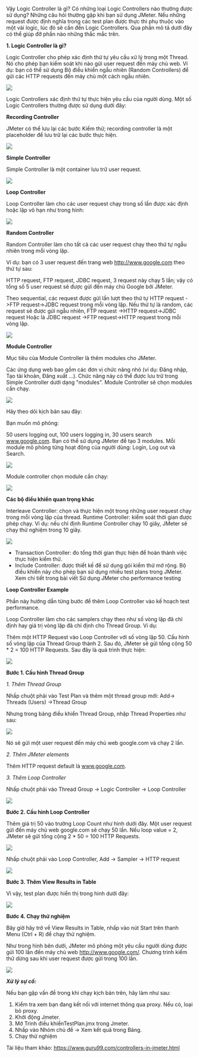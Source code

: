 Vậy Logic Controller là gì? Có những loại Logic Controllers nào thường được sử dụng?  Những câu hỏi thường gặp khi bạn sử dụng JMeter. Nếu những request được định nghĩa trong các test plan được thực thi phụ thuộc vào một vài logic, lúc đó sẽ cần đến Logic Controllers. Qua phần mô tả dưới đây có thể giúp đỡ phần nào những thắc mắc trên.

**1. Logic Controller là gì?**

Logic Controller cho phép xác định thứ tự yêu cầu xử lý trong một Thread. Nó cho phép bạn kiểm soát khi nào gửi user request đến máy chủ web. Ví dụ: bạn có thể sử dụng Bộ điều khiển ngẫu nhiên (Random Controllers) để gửi các HTTP requests đến máy chủ một cách ngẫu nhiên.

![](https://images.viblo.asia/2abd9fa1-afc0-4405-9cd4-399ac6e4ddc9.png)

Logic Controllers xác định thứ tự thực hiện yêu cầu của người dùng.
Một số Logic Controllers thường được sử dụng dưới đây:

**Recording Controller**

JMeter có thể lưu lại các bước Kiểm thử; recording controller là một placeholder để lưu trữ lại các bước thực hiện.

![](https://images.viblo.asia/dbbb9e81-2472-4afe-b482-671ee33171b0.png)

**Simple Controller**

Simple Controller là một container lưu trữ user request.

![](https://images.viblo.asia/b6ec642d-e97b-4f1d-839b-ddcd4701a29b.png)

**Loop Controller**

Loop Controller làm cho các user request chạy trong số lần được xác định hoặc lặp vô hạn như trong hình:

![](https://images.viblo.asia/b57622ba-ac97-42ab-902c-513ae52e1118.png)

**Random Controller**

Random Controller làm cho tất cả các user request chạy theo thứ tự ngẫu nhiên trong mỗi vòng lặp.

Ví dụ: bạn có 3 user request đến trang web http://www.google.com theo thứ tự sau:

HTTP request, 
FTP request, 
JDBC request, 
3 request này chạy 5 lần; vậy có tổng số 5 user request sẽ được gửi đến máy chủ Google bởi JMeter.

Theo sequential, các request được gửi lần lượt theo thứ tự HTTP request ->FTP request->JDBC request trong mỗi vòng lặp.
Nếu thứ tự là random, các request sẽ được gửi ngẫu nhiên, FTP request ->HTTP request->JDBC request Hoặc là JDBC request ->FTP request->HTTP request trong mỗi vòng lặp.

![](https://images.viblo.asia/3d0bc21c-6a46-491b-9d18-fa91ec1555dc.png)

**Module Controller**

Mục tiêu của Module Controller là thêm modules cho JMeter.

Các ứng dụng web bao gồm các đơn vị chức năng nhỏ (ví dụ: Đăng nhập, Tạo tài khoản, Đăng xuất ...). Chức năng này có thể được lưu trữ trong Simple Controller dưới dạng "modules". Module Controller sẽ chọn modules cần chạy.

![](https://images.viblo.asia/a2329ae1-aca2-4bab-8c45-004ef53e50b7.png)

Hãy theo dõi kịch bản sau đây:

Bạn muốn mô phỏng:

50 users logging out,
100 users logging in,
30 users search www.google.com.
Bạn có thể sử dụng JMeter để tạo 3 modules. Mỗi module mô phỏng từng hoạt động của người dùng: Login, Log out và Search.

![](https://images.viblo.asia/379bd4f9-545c-43af-ab69-cf9774d6c05e.png)

Module controller chọn module cần chạy:

![](https://images.viblo.asia/c858a2ab-cd6b-417d-a513-4cffed3773a3.png)

**Các bộ điều khiển quan trọng khác**

Interleave Controller: chọn và thực hiện một trong những user request chạy trong mỗi vòng lặp của thread.
Runtime Controller: kiểm soát thời gian được phép chạy.
Ví dụ: nếu chỉ định Runtime Controller chạy 10 giây, JMeter sẽ chạy thử nghiệm trong 10 giây.

![](https://images.viblo.asia/ddcf9d2d-bd36-4300-b36e-febcf7b24d15.png)

 - Transaction Controller: đo tổng thời gian thực hiện để hoàn thành việc thực hiện kiểm thử.
 - Include Controller: được thiết kế để sử dụng gói kiểm thử mở rộng. Bộ điều khiển này cho phép bạn sử dụng nhiều test plans trong JMeter. Xem chi tiết trong bài viết Sử dụng JMeter cho performance testing

**Loop Controller Example**

Phần này hướng dẫn từng bước để thêm Loop Controller vào kế hoạch test performance.

Loop Controller làm cho các samplers chạy theo như số vòng lặp đã chỉ định hay giá trị vòng lặp đã chỉ định cho Thread Group. Ví dụ:

Thêm một HTTP Request vào Loop Controller với số vòng lặp 50.
Cấu hình số vòng lặp của Thread Group thành 2.
Sau đó, JMeter sẽ gửi tổng cộng 50 * 2 = 100 HTTP Requests.
Sau đây là quá trình thực hiện:

![](https://images.viblo.asia/2b705dc9-9fb6-407b-b417-0a43f9049d72.png)

**Bước 1. Cấu hình Thread Group**

*1. Thêm Thread Group*

Nhấp chuột phải vào Test Plan và thêm một thread group mới: Add-> Threads (Users) ->Thread Group

Nhưng trong bảng điều khiển Thread Group, nhập Thread Properties như sau:

![](https://images.viblo.asia/56bd4c21-4c5b-4dec-82da-e6fde46b5d4d.png)

Nó sẽ gửi một user request đến máy chủ web google.com và chạy 2 lần.

*2. Thêm JMeter elements*

Thêm HTTP request default là www.google.com.

*3. Thêm Loop Controller*

Nhấp chuột phải vào Thread Group -> Logic Controller -> Loop Controller

![](https://images.viblo.asia/b3d0d689-ecfc-4485-827e-b0c6f4f7c0fd.png)

**Bước 2. Cấu hình Loop Controller**

Thêm giá trị 50 vào trường Loop Count như hình dưới đây. Một user request gửi đến máy chủ web google.com sẽ chạy 50 lần. Nếu loop value = 2, JMeter sẽ gửi tổng cộng 2 * 50 = 100 HTTP Requests.

![](https://images.viblo.asia/f91ec125-5bd5-470f-a41e-2259e90486ea.png)

Nhấp chuột phải vào Loop Controller, Add -> Sampler -> HTTP request

![](https://images.viblo.asia/4ea614e3-39f8-4a6d-a82d-37278e17dd5a.png)

**Bước 3. Thêm View Results in Table**

Vì vậy, test plan được hiển thị trong hình dưới đây:

![](https://images.viblo.asia/70f74775-5fc2-4589-b51f-111441b56ba9.png)

**Bước 4. Chạy thử nghiệm**

Bây giờ hãy trở về View Results in Table, nhấp vào nút Start trên thanh Menu (Ctrl + R) để chạy thử nghiệm.

Như trong hình bên dưới, JMeter mô phỏng một yêu cầu người dùng được gửi 100 lần đến máy chủ web http://www.google.com/. Chương trình kiểm thử dừng sau khi user request được gửi trong 100 lần.

![](https://images.viblo.asia/f17193f8-434a-4ae1-ae84-d80a9bacfcb7.png)

***Xử lý sự cố:***

Nếu bạn gặp vấn đề trong khi chạy kịch bản trên, hãy làm như sau:

1. Kiểm tra xem bạn đang kết nối với internet thông qua proxy. Nếu có, loại bỏ proxy.
2. Khởi động Jmeter.
3. Mở Trình điều khiểnTestPlan.jmx trong Jmeter.
4. Nhấp vào Nhóm chủ đề -> Xem kết quả trong Bảng.
5. Chạy thử nghiệm

Tài liệu tham khảo: https://www.guru99.com/controllers-in-jmeter.html